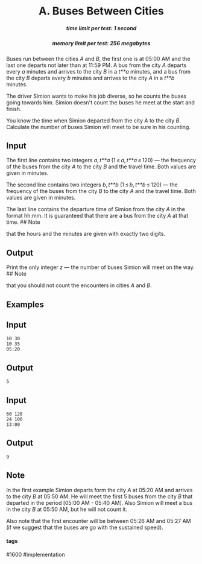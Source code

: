 <h1 style='text-align: center;'> A. Buses Between Cities</h1>

<h5 style='text-align: center;'>time limit per test: 1 second</h5>
<h5 style='text-align: center;'>memory limit per test: 256 megabytes</h5>

Buses run between the cities *A* and *B*, the first one is at 05:00 AM and the last one departs not later than at 11:59 PM. A bus from the city *A* departs every *a* minutes and arrives to the city *B* in a *t**a* minutes, and a bus from the city *B* departs every *b* minutes and arrives to the city *A* in a *t**b* minutes.

The driver Simion wants to make his job diverse, so he counts the buses going towards him. Simion doesn't count the buses he meet at the start and finish.

You know the time when Simion departed from the city *A* to the city *B*. Calculate the number of buses Simion will meet to be sure in his counting.

## Input

The first line contains two integers *a*, *t**a* (1 ≤ *a*, *t**a* ≤ 120) — the frequency of the buses from the city *A* to the city *B* and the travel time. Both values are given in minutes.

The second line contains two integers *b*, *t**b* (1 ≤ *b*, *t**b* ≤ 120) — the frequency of the buses from the city *B* to the city *A* and the travel time. Both values are given in minutes.

The last line contains the departure time of Simion from the city *A* in the format hh:mm. It is guaranteed that there are a bus from the city *A* at that time. ## Note

 that the hours and the minutes are given with exactly two digits.

## Output

Print the only integer *z* — the number of buses Simion will meet on the way. ## Note

 that you should not count the encounters in cities *A* and *B*.

## Examples

## Input


```
10 30  
10 35  
05:20  

```
## Output


```
5  

```
## Input


```
60 120  
24 100  
13:00  

```
## Output


```
9  

```
## Note

In the first example Simion departs form the city *A* at 05:20 AM and arrives to the city *B* at 05:50 AM. He will meet the first 5 buses from the city *B* that departed in the period [05:00 AM - 05:40 AM]. Also Simion will meet a bus in the city *B* at 05:50 AM, but he will not count it.

Also note that the first encounter will be between 05:26 AM and 05:27 AM (if we suggest that the buses are go with the sustained speed).



#### tags 

#1600 #implementation 
